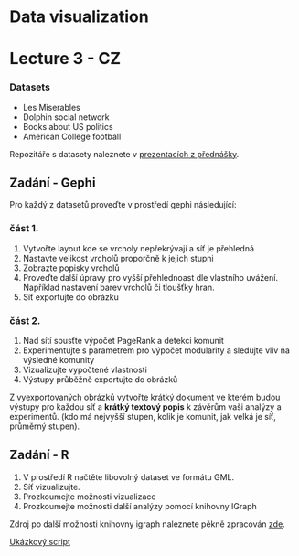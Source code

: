 # Data visualization

# Lecture 3 - CZ

### Datasets
* Les Miserables
* Dolphin social network 
* Books about US politics
* American College football

Repozitáře s datasety naleznete v [prezentacích z přednášky](https://homel.vsb.cz/~kud007/uass_p.html).

## Zadání - Gephi
Pro každý z datasetů proveďte v prostředí gephi následující:

### část 1.
1. Vytvořte layout kde se vrcholy nepřekrývají a síť je přehledná
2. Nastavte velikost vrcholů proporčně k jejich stupni
3. Zobrazte popisky vrcholů
4. Proveďte další úpravy pro vyšší přehlednoast dle vlastního uvážení. Například nastavení barev vrcholů či tloušťky hran.
5. Síť exportujte do obrázku

### část 2.
1. Nad sítí spusťte výpočet PageRank a detekci komunit
2. Experimentujte s parametrem pro výpočet modularity a sledujte vliv na výsledné komunity
3. Vizualizujte vypočtené vlastnosti
4. Výstupy průběžně exportujte do obrázků

Z vyexportovaných obrázků vytvořte krátký dokument ve kterém budou výstupy pro každou síť a **krátký textový popis** k závěrům vaši analýzy a experimentů. (kdo má nejvyšší stupen, kolik je komunit, jak velká je síť, průměrný stupen).

## Zadání - R

1. V prostředí R načtěte libovolný dataset ve formátu GML.
2. Síť vizualizujte.
3. Prozkoumejte možnosti vizualizace
4. Prozkoumejte možnosti další analýzy pomocí knihovny IGraph

Zdroj po další možnosti knihovny igraph naleznete pěkně zpracován [zde](https://kateto.net/networks-r-igraph).

[Ukázkový script](./script.r)